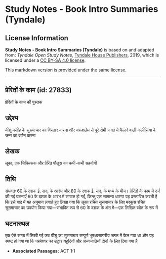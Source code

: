 # Study Notes - Book Intro Summaries (Tyndale)

## License Information

**Study Notes - Book Intro Summaries (Tyndale)** is based on and adapted from: _Tyndale Open Study Notes_, [Tyndale House Publishers](https://tyndaleopenresources.com/), 2019, which is licensed under a [CC BY-SA 4.0 license](https://creativecommons.org/licenses/by-sa/4.0/legalcode.en).

This markdown version is provided under the same license.



--------------------------------

## प्रेरितों के काम (id: 27833)

प्रेरितों के काम की पुस्तक

उद्देश्य
--------

यीशु मसीह के सुसमाचार का विस्तार करना और यरूशलेम से पूरे रोमी जगत में फैलने वाली कलीसिया के जन्म का वर्णन करना

लेखक
----

लूका, एक चिकित्सक और प्रेरित पौलुस का कभी\-कभी सहयोगी

तिथि
----

संभवतः 60 के दशक ई. सन्. के आरंभ और 80 के दशक ई. सन्. के मध्य के बीच। प्रेरितों के काम में दर्ज की गई घटनाएँ 60 के दशक के आरंभ में समाप्त हो गईं, किन्तु एक सामान्य धारणा यह प्रस्तावित करती है कि इसे बाद में यह अनुमान लगाते हुए लिखा गया कि लूका रचित सुसमाचार के लिए मरकुस रचित सुसमाचार का उपयोग किया गया—संभावित रूप से 60 के दशक के अंत में—एक लिखित स्रोत के रूप में

घटनास्थल
--------

एक ऐसे समय में लिखी गई जब यीशु का सुसमाचार सम्पूर्ण भूमध्यसागरीय जगत में फैल गया था और यह स्पष्ट हो गया था कि परमेश्वर का उद्धार यहूदियों और अन्यजातियों दोनों के लिए दिया गया है

* **Associated Passages:** ACT 1:1

